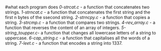 #what each program does
*0-strcat.c* - a function that concatenates two strings.
*1-strncat.c* - a function that concatenates the first string and the first n bytes of the ssecond string.
*2-strncpy.c* - a function that copies a string.
*3-strcmp.c* - a function that compares two strings.
*4-rev_array.c* - a function that reverses the content of an array of integers.
*5-string_toupper.c*- a function that changes all lowercase letters of a string to uppercase.
*6-cap_string.c* - a function that capitalises all the words of a string.
*7-leet.c* -  a function that encodes a string into 1337.
